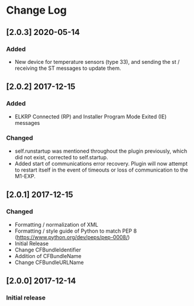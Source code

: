 # Change Log
## [2.0.3] 2020-05-14
### Added
- New device for temperature sensors (type 33), and sending the st / receiving the ST messages to update them.

## [2.0.2] 2017-12-15
### Added
- ELKRP Connected (RP) and Installer Program Mode Exited (IE) messages
### Changed
- self.runstartup was mentioned throughout the plugin previously, which did not exist, corrected to self.startup.
- Added start of communications error recovery. Plugin will now attempt to restart itself in the event of timeouts or loss of communication to the M1-EXP.
## [2.0.1] 2017-12-15
### Changed
- Formatting / normalization of XML
- Formatting / style guide of Python to match PEP 8 (https://www.python.org/dev/peps/pep-0008/)
- Initial Release
- Change CFBundleIdentifier
- Addition of CFBundleName
- Change CFBundleURLName
## [2.0.0] 2017-12-14
### Initial release
